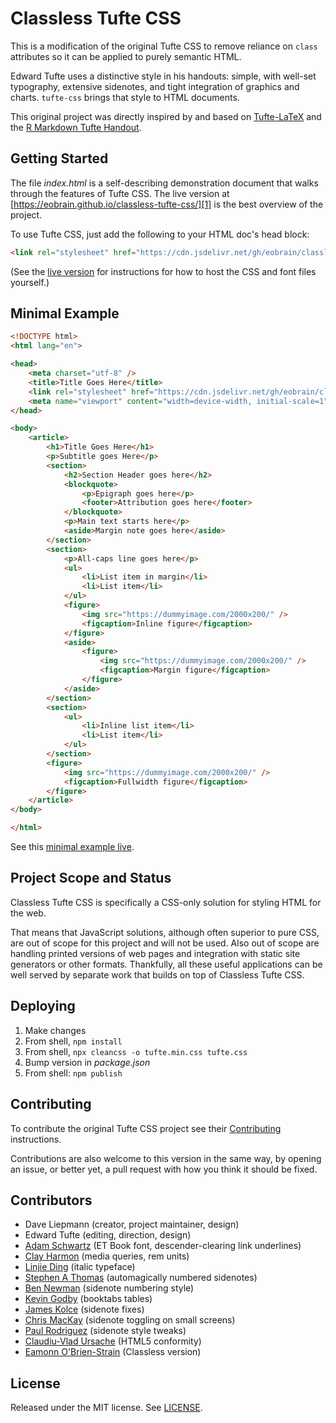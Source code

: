 Classless Tufte CSS
=========
This is a modification of the original Tufte CSS to remove reliance on `class`
attributes so it can be applied to purely semantic HTML.

Edward Tufte uses a distinctive style in his handouts: simple, with well-set
typography, extensive sidenotes, and tight integration of graphics and
charts. `tufte-css` brings that style to HTML documents.

This original project was directly inspired by and
based on [Tufte-LaTeX](https://tufte-latex.github.io/tufte-latex/) and the
[R Markdown Tufte Handout](http://rmarkdown.rstudio.com/examples/tufte-handout.pdf).


Getting Started
-
The file *index.html* is a self-describing demonstration document that walks through
the features of Tufte CSS. The live version at
[https://eobrain.github.io/classless-tufte-css/][1]
is the best overview of the project.


To use Tufte CSS, just add the following to your HTML doc's
head block:

```html
<link rel="stylesheet" href="https://cdn.jsdelivr.net/gh/eobrain/classless-tufte-css@v1.0.1/tufte.min.css"/>
```

(See the [live version][1] for instructions for how to host the CSS and font files yourself.)

Minimal Example
-

```html
<!DOCTYPE html>
<html lang="en">

<head>
    <meta charset="utf-8" />
    <title>Title Goes Here</title>
    <link rel="stylesheet" href="https://cdn.jsdelivr.net/gh/eobrain/classless-tufte-css@v1.0.1/tufte.min.css" />
    <meta name="viewport" content="width=device-width, initial-scale=1">
</head>

<body>
    <article>
        <h1>Title Goes Here</h1>
        <p>Subtitle goes Here</p>
        <section>
            <h2>Section Header goes here</h2>
            <blockquote>
                <p>Epigraph goes here</p>
                <footer>Attribution goes here</footer>
            </blockquote>
            <p>Main text starts here</p>
            <aside>Margin note goes here</aside>
        </section>
        <section>
            <p>All-caps line goes here</p>
            <ul>
                <li>List item in margin</li>
                <li>List item</li>
            </ul>
            <figure>
                <img src="https://dummyimage.com/2000x200/" />
                <figcaption>Inline figure</figcaption>
            </figure>
            <aside>
                <figure>
                    <img src="https://dummyimage.com/2000x200/" />
                    <figcaption>Margin figure</figcaption>
                </figure>
            </aside>
        </section>
        <section>
            <ul>
                <li>Inline list item</li>
                <li>List item</li>
            </ul>
        </section>
        <figure>
            <img src="https://dummyimage.com/2000x200/" />
            <figcaption>Fullwidth figure</figcaption>
        </figure>
    </article>
</body>

</html>
```
See this [minimal example live][3].



Project Scope and Status
-
Classless Tufte CSS is specifically a CSS-only solution for styling HTML for the web.

That means that JavaScript solutions, although often superior to pure CSS, are out of scope for this project and will not be used. Also out of scope are handling printed versions of web pages and integration with static site generators or other formats. Thankfully, all these useful applications can be well served by separate work that builds on top of Classless Tufte CSS.


Deploying
-
1. Make changes
2. From shell, `npm install`
2. From shell, `npx cleancss -o tufte.min.css tufte.css`
3. Bump version in *package.json*
4. From shell: `npm publish`


Contributing
-

To contribute the original Tufte CSS project see their [Contributing][2] instructions.

Contributions are also welcome to this version in the same way, by opening an
issue, or better yet, a pull request with how you think it should be
fixed.

Contributors
-
 - Dave Liepmann (creator, project maintainer, design)
 - Edward Tufte (editing, direction, design)
 - [Adam Schwartz](https://github.com/adamschwartz) (ET Book font, descender-clearing link underlines)
 - [Clay Harmon](https://github.com/edwardtufte/tufte-css/commits/master?author=clayh53) (media queries, rem units)
 - [Linjie Ding](https://github.com/edwardtufte/tufte-css/commits/master?author=pyrocat101) (italic typeface)
 - [Stephen A Thomas](https://github.com/edwardtufte/tufte-css/commits/master?author=sathomas) (automagically numbered sidenotes)
 - [Ben Newman](https://github.com/edwardtufte/tufte-css/pull/9) (sidenote numbering style)
 - [Kevin Godby](https://github.com/edwardtufte/tufte-css/commits/master?author=godbyk) (booktabs tables)
 - [James Kolce](https://github.com/edwardtufte/tufte-css/commits/master?author=jameskolce) (sidenote fixes)
 - [Chris MacKay](https://github.com/crmackay) (sidenote toggling on small screens)
 - [Paul Rodriguez](https://github.com/edwardtufte/tufte-css/commits/master?author=ruricolist)
   (sidenote style tweaks)
 - [Claudiu-Vlad Ursache](https://github.com/edwardtufte/tufte-css/commits/master?author=ursachec) (HTML5 conformity)
 - [Eamonn O'Brien-Strain](https://github.com/eobrain/classless-tufte-css/commits/master?author=eobrain) (Classless version)


License
-
Released under the MIT license. See [LICENSE](https://github.com/edwardtufte/tufte-css/blob/gh-pages/LICENSE).

[1]: https://eobrain.github.io/classless-tufte-css/
[2]: https://github.com/edwardtufte/tufte-css#contributing
[3]: https://eobrain.github.io/classless-tufte-css/minimal-example.html